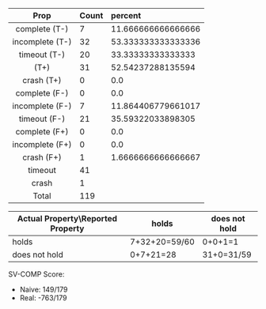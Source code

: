 
| Prop | Count | percent |
|:----:|:------|:--|
|complete   (T-)|7| 11.666666666666666 |
|incomplete (T-)|32|53.333333333333336 |
|timeout    (T-)|20|33.33333333333333 |
|           (T+)|31|52.54237288135594 |
|crash      (T+)|0|0.0 |
|complete   (F-)|0|0.0 |
|incomplete (F-)|7|11.864406779661017 |
|timeout    (F-)|21|35.59322033898305 |
|complete   (F+)|0|0.0 |
|incomplete (F+)|0|0.0 |
|crash      (F+)|1|1.6666666666666667 |
|timeout        |41| |
|crash          |1| |
|Total          |119| |

| Actual Property\Reported Property | holds | does not hold |
|------------------------------------|-------|---------------|
| holds | 7+32+20=59/60 | 0+0+1=1 |
| does not hold | 0+7+21=28 | 31+0=31/59 |

SV-COMP Score:

* Naive: 149/179
* Real: -763/179

